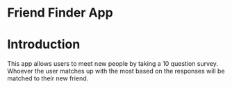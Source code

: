 # Friend Finder App

# Introduction
This app allows users to meet new people by taking a 10 question survey. Whoever the user matches up with the most based on the responses will be matched to their new friend.

